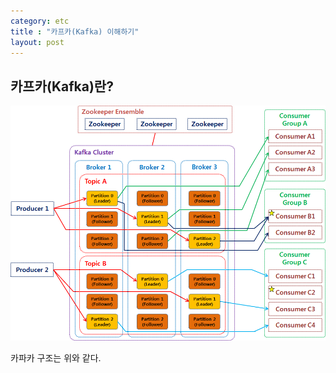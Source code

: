 ```yaml
---
category: etc
title : "카프카(Kafka) 이해하기"
layout: post
---
```


## 카프카(Kafka)란?


<img src="/assets/image/kafka.png" alt="카프카 구조">


카파카 구조는 위와 같다.

